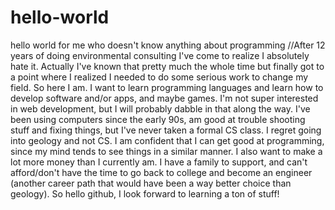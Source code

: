 # hello-world
hello world for me who doesn't know anything about programming
//After 12 years of doing environmental consulting I've come to realize I absolutely hate it.  Actually I've known that pretty much the whole time but finally got to a point where I realized I needed to do some serious work to change my field.  So here I am.  I want to learn programming languages and learn how to develop software and/or apps, and maybe games.  I'm not super interested in web development, but I will probably dabble in that along the way.  I've been using computers since the early 90s, am good at trouble shooting stuff and fixing things, but I've never taken a formal CS class. I regret going into geology and not CS.  I am confident that I can get good at programming, since my mind tends to see things in a similar manner.  I also want to make a lot more money than I currently am.  I have a family to support, and can't afford/don't have the time to go back to college and become an engineer (another career path that would have been a way better choice than geology).  So hello github, I look forward to learning a ton of stuff!

